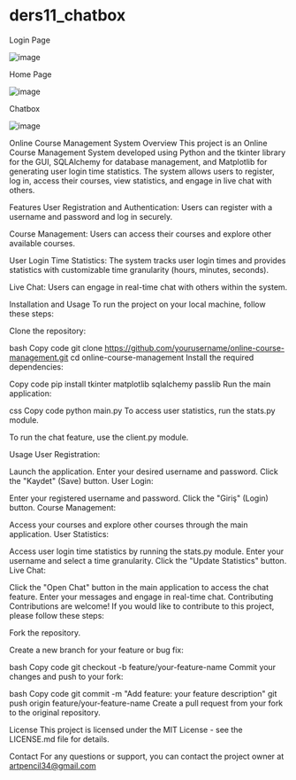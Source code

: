 # ders11_chatbox
Login Page

![image](https://github.com/erhan3861/ders11_chatbox/assets/71086723/c14b103b-f50e-4f3d-81e6-e487f3b0401e)

Home Page

![image](https://github.com/erhan3861/ders11_chatbox/assets/71086723/e2e21b3b-7a48-4477-8c7e-0cd04fb6462f)

Chatbox

![image](https://github.com/erhan3861/ders11_chatbox/assets/71086723/2ff093de-aed2-454e-800e-c2688284f88d)

Online Course Management System
Overview
This project is an Online Course Management System developed using Python and the tkinter library for the GUI, SQLAlchemy for database management, and Matplotlib for generating user login time statistics. The system allows users to register, log in, access their courses, view statistics, and engage in live chat with others.

Features
User Registration and Authentication: Users can register with a username and password and log in securely.

Course Management: Users can access their courses and explore other available courses.

User Login Time Statistics: The system tracks user login times and provides statistics with customizable time granularity (hours, minutes, seconds).

Live Chat: Users can engage in real-time chat with others within the system.

Installation and Usage
To run the project on your local machine, follow these steps:

Clone the repository:

bash
Copy code
git clone https://github.com/yourusername/online-course-management.git
cd online-course-management
Install the required dependencies:

Copy code
pip install tkinter matplotlib sqlalchemy passlib
Run the main application:

css
Copy code
python main.py
To access user statistics, run the stats.py module.

To run the chat feature, use the client.py module.

Usage
User Registration:

Launch the application.
Enter your desired username and password.
Click the "Kaydet" (Save) button.
User Login:

Enter your registered username and password.
Click the "Giriş" (Login) button.
Course Management:

Access your courses and explore other courses through the main application.
User Statistics:

Access user login time statistics by running the stats.py module.
Enter your username and select a time granularity.
Click the "Update Statistics" button.
Live Chat:

Click the "Open Chat" button in the main application to access the chat feature.
Enter your messages and engage in real-time chat.
Contributing
Contributions are welcome! If you would like to contribute to this project, please follow these steps:

Fork the repository.

Create a new branch for your feature or bug fix:

bash
Copy code
git checkout -b feature/your-feature-name
Commit your changes and push to your fork:

bash
Copy code
git commit -m "Add feature: your feature description"
git push origin feature/your-feature-name
Create a pull request from your fork to the original repository.

License
This project is licensed under the MIT License - see the LICENSE.md file for details.

Contact
For any questions or support, you can contact the project owner at artpencil34@gmail.com

